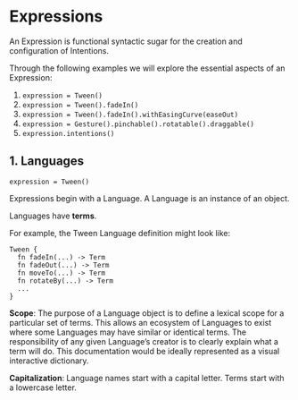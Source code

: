 # Expressions

An Expression is functional syntactic sugar for the creation and configuration of Intentions.

Through the following examples we will explore the essential aspects of an Expression:

1. `expression = Tween()`
2. `expression = Tween().fadeIn()`
3. `expression = Tween().fadeIn().withEasingCurve(easeOut)`
4. `expression = Gesture().pinchable().rotatable().draggable()`
5. `expression.intentions()`

## 1. Languages

```expression = Tween()```

Expressions begin with a Language. A Language is an instance of an object.

Languages have **terms**.

For example, the Tween Language definition might look like:

```
Tween {
  fn fadeIn(...) -> Term
  fn fadeOut(...) -> Term
  fn moveTo(...) -> Term
  fn rotateBy(...) -> Term
  ...
}
```

**Scope**: The purpose of a Language object is to define a lexical scope for a particular set of terms. This allows an ecosystem of Languages to exist where some Languages may have similar or identical terms. The responsibility of any given Language’s creator is to clearly explain what a term will do. This documentation would be ideally represented as a visual interactive dictionary.

**Capitalization**: Language names start with a capital letter. Terms start with a lowercase letter.

